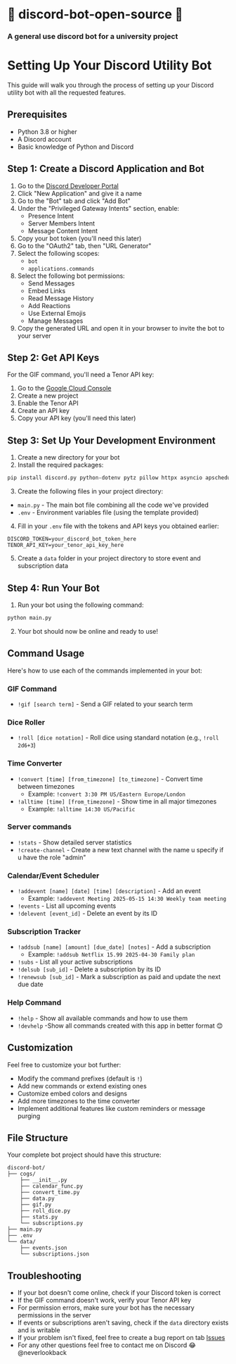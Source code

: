 # 🤖 discord-bot-open-source 🚀

### A general use discord bot for a university project

# Setting Up Your Discord Utility Bot

This guide will walk you through the process of setting up your Discord utility bot with all the requested features.

## Prerequisites

- Python 3.8 or higher
- A Discord account
- Basic knowledge of Python and Discord

## Step 1: Create a Discord Application and Bot

1. Go to the [Discord Developer Portal](https://discord.com/developers/applications)
2. Click "New Application" and give it a name
3. Go to the "Bot" tab and click "Add Bot"
4. Under the "Privileged Gateway Intents" section, enable:
   - Presence Intent
   - Server Members Intent
   - Message Content Intent
5. Copy your bot token (you'll need this later)
6. Go to the "OAuth2" tab, then "URL Generator"
7. Select the following scopes:
   - `bot`
   - `applications.commands`
8. Select the following bot permissions:
   - Send Messages
   - Embed Links
   - Read Message History
   - Add Reactions
   - Use External Emojis
   - Manage Messages
9. Copy the generated URL and open it in your browser to invite the bot to your server

## Step 2: Get API Keys

For the GIF command, you'll need a Tenor API key:

1. Go to the [Google Cloud Console](https://console.cloud.google.com/)
2. Create a new project
3. Enable the Tenor API
4. Create an API key
5. Copy your API key (you'll need this later)

## Step 3: Set Up Your Development Environment

1. Create a new directory for your bot
2. Install the required packages:

```bash
pip install discord.py python-dotenv pytz pillow httpx asyncio apscheduler
```

3. Create the following files in your project directory:

- `main.py` - The main bot file combining all the code we've provided
- `.env` - Environment variables file (using the template provided)

4. Fill in your `.env` file with the tokens and API keys you obtained earlier:

```
DISCORD_TOKEN=your_discord_bot_token_here
TENOR_API_KEY=your_tenor_api_key_here
```

5. Create a `data` folder in your project directory to store event and subscription data

## Step 4: Run Your Bot

1. Run your bot using the following command:

```bash
python main.py
```

2. Your bot should now be online and ready to use!

## Command Usage

Here's how to use each of the commands implemented in your bot:

### GIF Command
- `!gif [search term]` - Send a GIF related to your search term

### Dice Roller
- `!roll [dice notation]` - Roll dice using standard notation (e.g., `!roll 2d6+3`)

### Time Converter
- `!convert [time] [from_timezone] [to_timezone]` - Convert time between timezones
  - Example: `!convert 3:30 PM US/Eastern Europe/London`
- `!alltime [time] [from_timezone]` - Show time in all major timezones
  - Example: `!alltime 14:30 US/Pacific`

### Server commands
- `!stats` - Show detailed server statistics
- `!create-channel` - Create a new text channel with the name u specify if u have the role "admin"

### Calendar/Event Scheduler
- `!addevent [name] [date] [time] [description]` - Add an event
  - Example: `!addevent Meeting 2025-05-15 14:30 Weekly team meeting`
- `!events` - List all upcoming events
- `!delevent [event_id]` - Delete an event by its ID

### Subscription Tracker
- `!addsub [name] [amount] [due_date] [notes]` - Add a subscription
  - Example: `!addsub Netflix 15.99 2025-04-30 Family plan`
- `!subs` - List all your active subscriptions
- `!delsub [sub_id]` - Delete a subscription by its ID
- `!renewsub [sub_id]` - Mark a subscription as paid and update the next due date

### Help Command
- `!help` - Show all available commands and how to use them
- `!devhelp` -Show all commands created with this app in better format 😊

## Customization

Feel free to customize your bot further:

- Modify the command prefixes (default is `!`)
- Add new commands or extend existing ones
- Customize embed colors and designs
- Add more timezones to the time converter
- Implement additional features like custom reminders or message purging

## File Structure

Your complete bot project should have this structure:

```
discord-bot/
├── cogs/
    ├── __init__.py
    ├── calendar_func.py
    ├── convert_time.py
    ├── data.py
    ├── gif.py
    ├── roll_dice.py
    ├── stats.py
    └── subscriptions.py
├── main.py
├── .env
└── data/
    ├── events.json
    └── subscriptions.json
```

## Troubleshooting

- If your bot doesn't come online, check if your Discord token is correct
- If the GIF command doesn't work, verify your Tenor API key
- For permission errors, make sure your bot has the necessary permissions in the server
- If events or subscriptions aren't saving, check if the `data` directory exists and is writable
- If your problem isn't fixed, feel free to create a bug report on tab [Issues](https://github.com/AlexGiannakopoulos/discord-bot-open-source/issues)
- For any other questions feel free to contact me on Discord 😂 @neverlookback

